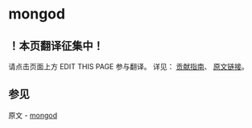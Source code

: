 # mongod

## ！本页翻译征集中！

请点击页面上方 EDIT THIS PAGE 参与翻译。
详见：
[贡献指南]( https://github.com/JinMuInfo/MongoDB-Manual-zh/blob/master/CONTRIBUTING.md )、
[原文链接](  https://docs.mongodb.com/manual/reference/program/mongod/  )。

## 参见

原文 - [mongod]( https://docs.mongodb.com/manual/reference/program/mongod/ )

